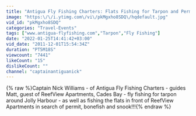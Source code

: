 ```yaml
---
title: "Antigua Fly Fishing Charters: Flats Fishing for Tarpon and Permit with Captain Nick"
image: "https:\/\/i.ytimg.com\/vi\/pkMgxho8SDQ\/hqdefault.jpg"
vid_id: "pkMgxho8SDQ"
categories: "Travel-Events"
tags: ["www.antigua-flyfishing.com","Tarpon","Fly Fishing"]
date: "2022-01-25T14:41:42+03:00"
vid_date: "2011-12-01T15:54:34Z"
duration: "PT5M18S"
viewcount: "7441"
likeCount: "15"
dislikeCount: ""
channel: "captainantiguanick"
---
```

{% raw %}Captain Nick Williams - of Antigua Fly Fishing Charters - guides Matt, guest of ReefView Apartments, Cades Bay - fly fishing for tarpon around Jolly Harbour - as well as fishing the flats in front of ReefView Apartments in search of permit, bonefish and snook!!!{% endraw %}
